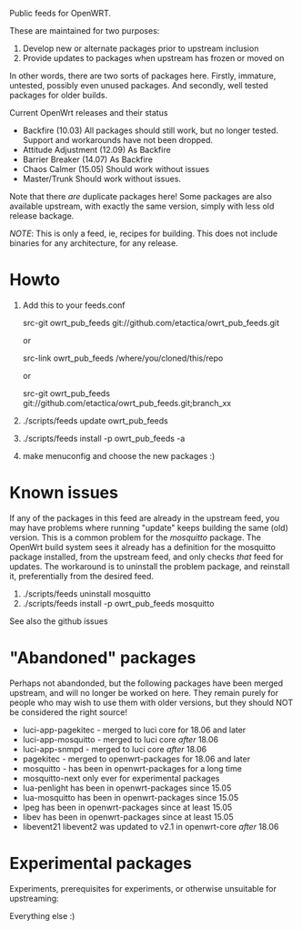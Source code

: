 Public feeds for OpenWRT.

These are maintained for two purposes:
1. Develop new or alternate packages prior to upstream inclusion
2. Provide updates to packages when upstream has frozen or moved on

In other words, there are two sorts of packages here. Firstly, immature,
untested, possibly even unused packages.  And secondly, well tested packages
for older builds.

Current OpenWrt releases and their status
* Backfire (10.03) All packages should still work, but no longer tested.
  Support and workarounds have not been dropped.
* Attitude Adjustment (12.09) As Backfire
* Barrier Breaker (14.07) As Backfire
* Chaos Calmer (15.05) Should work without issues
* Master/Trunk Should work without issues.

Note that there _are_ duplicate packages here! Some packages are also available
upstream, with exactly the same version, simply with less old release backage.

*NOTE*: This is only a feed, ie, recipes for building.  This does not include
binaries for any architecture, for any release.

Howto
=====
1. Add this to your feeds.conf

   src-git owrt_pub_feeds git://github.com/etactica/owrt_pub_feeds.git

   or

   src-link owrt_pub_feeds /where/you/cloned/this/repo

   or

   src-git owrt_pub_feeds git://github.com/etactica/owrt_pub_feeds.git;branch_xx


2. ./scripts/feeds update owrt_pub_feeds
3. ./scripts/feeds install -p owrt_pub_feeds -a
4. make menuconfig and choose the new packages :)

Known issues
============

If any of the packages in this feed are already in the upstream feed, you
may have problems where running "update" keeps building the same (old)
version.  This is a common problem for the _mosquitto_ package.
The OpenWrt build system sees it already has a definition for
the mosquitto package installed, from the upstream feed, and only checks
_that_ feed for updates.  The workaround is to uninstall the problem
package, and reinstall it, preferentially from the desired feed.

1. ./scripts/feeds uninstall mosquitto
2. ./scripts/feeds install -p owrt_pub_feeds mosquitto

See also the github issues

"Abandoned" packages
====================

Perhaps not abandonded, but the following packages have been merged upstream,
and will no longer be worked on here.  They remain purely for people who may
wish to use them with older versions, but they should NOT be considered the
right source!

* luci-app-pagekitec - merged to luci core for 18.06 and later
* luci-app-mosquitto - merged to luci core _after_ 18.06
* luci-app-snmpd - merged to luci core _after_ 18.06
* pagekitec - merged to openwrt-packages for 18.06 and later
* mosquitto - has been in openwrt-packages for a long time
* mosquitto-next only ever for experimental packages
* lua-penlight has been in openwrt-packages since 15.05
* lua-mosquitto has been in openwrt-packages since 15.05
* lpeg has been in openwrt-packages since at least 15.05
* libev has been in openwrt-packages since at least 15.05
* libevent21 libevent2 was updated to v2.1 in openwrt-core _after_ 18.06

Experimental packages
=====================

Experiments, prerequisites for experiments, or otherwise unsuitable for upstreaming:

Everything else :)

